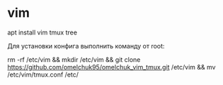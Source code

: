 # vim

apt install vim tmux tree

Для установки конфига выполнить команду от root:

rm -rf /etc/vim && mkdir /etc/vim && git clone https://github.com/omelchuk95/omelchuk_vim_tmux.git /etc/vim && mv /etc/vim/tmux.conf /etc/
